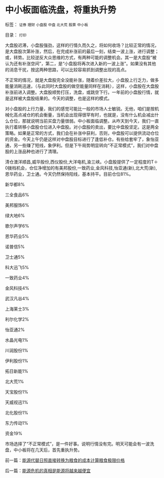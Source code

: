 # 中小板面临洗盘，将重执升势

标签： `证券` `理财` `小盘股` `中盘` `北大荒` `股票` `中小板` 

目录： `打印`

大盘股迟滞，小盘股强劲，这样的行情久而久之，将如何收场？比较正常的情况，是大盘股次第补涨，然后，在完成补涨前的最后一刻，结束一波上涨，进行调整；或，转势。比较逆反大众思维的方式，有两种可能的调整机会。其一是大盘股“被认为还有补涨空间”，第二，是“小盘股将再次进入新的一波上涨”。如果没有其他的消息干扰，按这两种思路，可以比较容易抓到调整出现的高点。



不正常的情况，就是大盘股完全没能补涨，随着价差拉大，小盘股上行乏力，做多能量消耗迅速，（与此同时大盘股的做空能量同样在消耗），这样，小盘股在大盘股补涨前进入调整。大盘股顺势打压，洗盘，或跳空下行。一年前的小盘股行情，就是这样被大盘股结果的。今天的调整，也是这样的模式。



对小盘股的上行力量，我们的感觉可能比一般的市场人士敏锐。无他，咱们是按机械化高点减仓的机会衡量，当机会出现得很罕有时，也就是，没有什么机会减出什么仓位，那就说明当前买盘力量很弱。中小板面临调整。从咋天到今天，我们一直执行着转移小盘股仓位进入中盘股。对小盘股的卖出，要比中盘股坚定。这是两全策略。如果是正常的方式，我们会在补涨中获利，否则，中盘股可以提供流动仓位的资金。今天上午仍是这样对中盘股目标进行了逢低补仓。有些给套牢了，象怡亚通，另一些赚了短线，象伊利。但是下午局势明显转向“不正常模式”，我们对中盘股的上涨品种也进行了清理。



清仓澳洋顺昌,威华股份,西仪股份,大洋电机,渝三峡。小盘股提供了一定程度的T＋0拨档机会，仓位净增加的有美邦股份,一致药业,金风科技,怡亚通(新),北大荒(新),恩华药业，卫士通。今天仍然保持阳线，基本持平。目前仓位81%。

新华都8%

三全食品6%

美邦服饰6%

绿大地6%

歌尔声学6%

恩华药业5%

诺普信5%

卫士通5%

科大迅飞5%

一致药业4%

金风科技4%

武汉凡谷4%

上海莱士3%

利尔化学2%

怡亚通2%

水晶光电1%

川润股份1%

伊利股份1%

拓日新能1%

北大荒1%

天宝股份1%

天威视迅1%

北化股份1%

东力传动1%

资金19%



市场选择了“不正常模式”，是一件好事。说明行情没有完。明天可能会有一波洗盘，中小板将在几天后，首先重执升势。





前一篇：[能源代替日照直接转换为粮食的成本计算粮食极限价格](../../../2009/1/11/能源代替日照直接转换为粮食的成本计算粮食极限价格.md)

后一篇：[能源危机的真相是能源将越来越便宜](../../../2009/1/12/能源危机的真相是能源将越来越便宜.md)